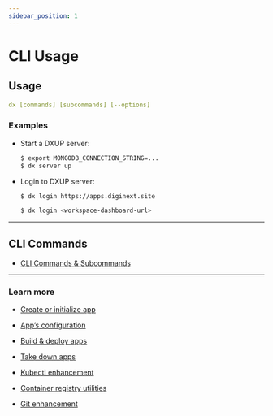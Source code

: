```yaml
---
sidebar_position: 1
---
```


# CLI Usage

## Usage

```yaml
dx [commands] [subcommands] [--options]
```

### Examples

- Start a DXUP server:
	```bash
	$ export MONGODB_CONNECTION_STRING=...
	$ dx server up
	```

- Login to DXUP server:
	```bash
	$ dx login https://apps.diginext.site
	```
	```bash
	$ dx login <workspace-dashboard-url>
	```

---

## CLI Commands

- [CLI Commands & Subcommands](/docs/cli/cli-docs)

---

### Learn more

- [Create or initialize app](/docs/cli/cli-learn-create-app)

- [App’s configuration](/docs/cli/cli-learn-config-app)

- [Build & deploy apps](/docs/cli/cli-learn-build-deploy)

- [Take down apps](/docs/cli/cli-learn-take-down)

- [Kubectl enhancement](/docs/cli/cli-learn-kubectl-enhancement)

- [Container registry utilities](/docs/cli/cli-learn-registry-helper)

- [Git enhancement ](/docs/cli/cli-learn-git-enhancement)
